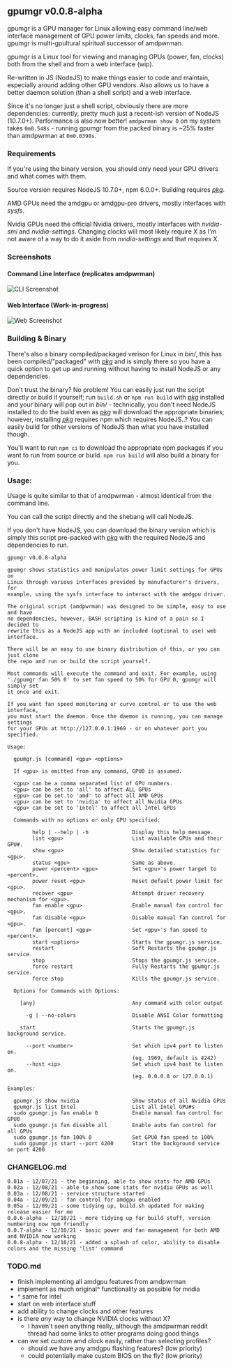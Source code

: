 ## gpumgr v0.0.8-alpha

gpumgr is a GPU manager for Linux allowing easy command line/web interface management of GPU power limits, clocks, fan speeds and more. gpumgr is multi-gpultural spiritual successor of amdpwrman. 

gpumgr is a Linux tool for viewing and managing GPUs (power, fan, clocks) both from the shell and from a web interface (wip).

Re-written in JS (NodeJS) to make things easier to code and maintain, especially around adding other GPU vendors. Also allows us to have a better daemon solution (than a shell script) and a web interface.

Since it's no longer just a shell script, obviously there are more dependencies: currently, pretty much just a recent-ish version of NodeJS (10.7.0+). Performance is also now better!  `amdpwrman show 0` on my system takes `0m0.548s` - running gpumgr from the packed binary is \~25% faster than amdpwrman at `0m0.0398s`.

### Requirements

If you're using the binary version, you should only need your GPU drivers and what comes with them.

Source version requires NodeJS 10.7.0+, npm 6.0.0+. Building requires *[pkg](https://github.com/vercel/pkg)*.

AMD GPUs need the amdgpu or amdgpu-pro drivers, mostly interfaces with *sysfs*.

Nvidia GPUs need the official Nvidia drivers, mostly interfaces with *nvidia-smi* and *nvidia-settings*. Changing clocks will most likely require X as I'm not aware of a way to do it aside from *nvidia-settings* and that requires X.

### Screenshots

#### Command Line Interface (replicates amdpwrman)
![CLI Screenshot](https://shaped.ca/gpumgr-ss-0.jpg)

#### Web Interface (Work-in-progress)
![Web Screenshot](https://shaped.ca/gpumgr-ss-1.jpg)

### Building & Binary

There's also a binary compiled/packaged verison for Linux in *bin/*, this has been compiled/"packaged" with *[pkg](https://github.com/vercel/pkg)* and is simply there so you have a quick option to get up and running without having to install NodeJS or any dependencies.

Don't trust the binary? No problem! You can easily just run the script directly or build it yourself; run `build.sh` or `npm run build` with *[pkg](https://github.com/vercel/pkg)* installed and your binary will pop out in *bin/* - technically, you don't need NodeJS installed to do the build even as *[pkg](https://github.com/vercel/pkg)* will download the appropriate binaries; however, installing *[pkg](https://github.com/vercel/pkg)* requires npm which requires NodeJS..? You can easily build for other versions of NodeJS than what you have installed though.

You'll want to run `npm ci` to download the appropriate npm packages if you want to run from source or build. `npm run build` will also build a binary for you.

### Usage:

Usage is quite similar to that of amdpwrman - almost identical from the command line.

You can call the script directly and the shebang will call NodeJS.

If you don't have NodeJS, you can download the binary version which is simply this script pre-packed with *[pkg](https://github.com/vercel/pkg)* with the required NodeJS and dependencies to run.

```
gpumgr v0.0.8-alpha

gpumgr shows statistics and manipulates power limit settings for GPUs on
Linux through various interfaces provided by manufacturer's drivers, for
example, using the sysfs interface to interact with the amdgpu driver.

The original script (amdpwrman) was designed to be simple, easy to use and have
no dependencies, however, BASH scripting is kind of a pain so I decided to
rewrite this as a NodeJS app with an included (optional to use) web interface.

There will be an easy to use binary distribution of this, or you can just clone
the repo and run or build the script yourself.

Most commands will execute the command and exit. For example, using
'./gpumgr fan 50% 0' to set fan speed to 50% for GPU 0, gpumgr will simply set
it once and exit.

If you want fan speed monitoring or curve control or to use the web interface,
you must start the daemon. Once the daemon is running, you can manage settings
for your GPUs at http://127.0.0.1:1969 - or on whatever port you specified.

Usage:

  gpumgr.js [command] <gpu> <options>

  If <gpu> is omitted from any command, GPU0 is assumed.

  <gpu> can be a comma separated list of GPU numbers.
  <gpu> can be set to 'all' to affect ALL GPUs
  <gpu> can be set to 'amd' to affect all AMD GPUs
  <gpu> can be set to 'nvidia' to affect all Nvidia GPUs
  <gpu> can be set to 'intel' to affect all Intel GPUs

  Commands with no options or only GPU specified:

        help | --help | -h              Display this help message.
        list <gpu>                      List available GPUs and their GPU#.
        show <gpu>                      Show detailed statistics for <gpu>.
        status <gpu>                    Same as above.
        power <percent> <gpu>           Set <gpu>'s power target to <percent>.
        power reset <gpu>               Reset default power limit for <gpu>.
        recover <gpu>                   Attempt driver recovery mechanism for <gpu>.
        fan enable <gpu>                Enable manual fan control for <gpu>.
        fan disable <gpu>               Disable manual fan control for <gpu>.
        fan [percent] <gpu>             Set <gpu>'s fan speed to <percent>.
        start <options>                 Starts the gpumgr.js service.
        restart                         Soft Restarts the gpumgr.js service.
        stop                            Stops the gpumgr.js service.
        force restart                   Fully Restarts the gpumgr.js service.
        force stop                      Kills the gpumgr.js service.

  Options for Commands with Options:

    [any]                               Any command with color output

      -g | --no-colors                  Disable ANSI Color formatting

    start                               Starts the gpumgr.js background service.

      --port <number>                   Set which ipv4 port to listen on.
                                        (eg. 1969, default is 4242)
      --host <ip>                       Set which ipv4 host to listen on.
                                        (eg. 0.0.0.0 or 127.0.0.1)

Examples:

  gpumgr.js show nvidia                 Show status of all Nvidia GPUs
  gpumgr.js list Intel                  List all Intel GPU#s
  sudo gpumgr.js fan enable 0           Enable manual fan control for GPU0
  sudo gpumgr.js fan disable all        Enable auto fan control for all GPUs
  sudo gpumgr.js fan 100% 0             Set GPU0 fan speed to 100%
  sudo gpumgr.js start --port 4200      Start the background service on port 4200
```
### CHANGELOG.md

```
0.01a - 12/07/21 - the beginning, able to show stats for AMD GPUs
0.02a - 12/08/21 - able to show some stats for nvidia GPUs as well
0.03a - 12/08/21 - service structure started
0.04a - 12/09/21 - fan control for amdgpu enabled
0.05a - 12/09/21 - some tidying up, build.sh updated for making release easier for me
0.0.6-alpha - 12/10/21 - more tidying up for build stuff, version numbering now npm friendly
0.0.7-alpha - 12/10/21 - basic power and fan management for both AMD and NVIDIA now working
0.0.8-alpha - 12/10/21 - added a splash of color, ability to disable colors and the missing 'list' command
```
### TODO.md

- finish implementing all amdgpu features from amdpwrman
- implement as much original^ functionality as possible for nvidia
- ^ same for intel
- start on web interface stuff
- add ability to change clocks and other features
- is there *any* way to change NVIDIA clocks without X?
  - I haven't seen anything really, although the amdpwrman reddit thread had some links to other programs doing good things
- can we set custom amd clock easily, rather than selecting profiles?
  - should we have any amdgpu flashing features? (low priority)
  - could potentially make custom BIOS on the fly? (low priority)
 
